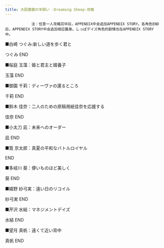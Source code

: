 ```yaml
---
title: 大図書館の羊飼い -Dreaming Sheep-攻略
---
```


                注：任意一人攻略完毕后，APPENDIX中会追加APPENDIX STORY。各角色END后，APPENDIX STORY中会追加相应篇章。しっぽデイズ角色的剧情也在APPENDIX STORY中。

■白崎 つぐみ:新しい道を歩く君と

つぐみ END

■桜庭 玉藻：姫と君主と婿養子

玉藻 END

■御園 千莉：ディーヴァの還るところ

千莉 END

■鈴木 佳奈：二人のための原稿用紙佳奈を応援する

佳奈 END

■小太刀 凪：未来へのオーダー

凪 END

■筧 京太郎：真夏の平和なバトルロイヤル

END

■多岐川 葵：儚いものほど美しく

葵 END

■嬉野 紗弓実：遠い日のリコイル

紗弓実 END

■芹沢 水結：マネジメントデイズ

水結 END

■望月 真帆：遠くて近い背中

真帆 END
              
